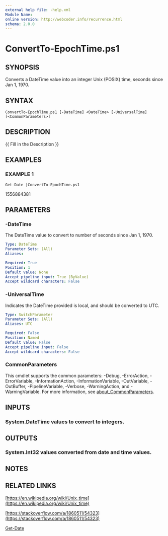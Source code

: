 ```yaml
---
external help file: -help.xml
Module Name:
online version: http://webcoder.info/recurrence.html
schema: 2.0.0
---
```


# ConvertTo-EpochTime.ps1

## SYNOPSIS
Converts a DateTime value into an integer Unix (POSIX) time, seconds since Jan 1, 1970.

## SYNTAX

```
ConvertTo-EpochTime.ps1 [-DateTime] <DateTime> [-UniversalTime] [<CommonParameters>]
```

## DESCRIPTION
{{ Fill in the Description }}

## EXAMPLES

### EXAMPLE 1
```
Get-Date |ConvertTo-EpochTime.ps1
```

1556884381

## PARAMETERS

### -DateTime
The DateTime value to convert to number of seconds since Jan 1, 1970.

```yaml
Type: DateTime
Parameter Sets: (All)
Aliases:

Required: True
Position: 1
Default value: None
Accept pipeline input: True (ByValue)
Accept wildcard characters: False
```

### -UniversalTime
Indicates the DateTime provided is local, and should be converted to UTC.

```yaml
Type: SwitchParameter
Parameter Sets: (All)
Aliases: UTC

Required: False
Position: Named
Default value: False
Accept pipeline input: False
Accept wildcard characters: False
```

### CommonParameters
This cmdlet supports the common parameters: -Debug, -ErrorAction, -ErrorVariable, -InformationAction, -InformationVariable, -OutVariable, -OutBuffer, -PipelineVariable, -Verbose, -WarningAction, and -WarningVariable. For more information, see [about_CommonParameters](http://go.microsoft.com/fwlink/?LinkID=113216).

## INPUTS

### System.DateTime values to convert to integers.
## OUTPUTS

### System.Int32 values converted from date and time values.
## NOTES

## RELATED LINKS

[https://en.wikipedia.org/wiki/Unix_time](https://en.wikipedia.org/wiki/Unix_time)

[https://stackoverflow.com/a/1860511/54323](https://stackoverflow.com/a/1860511/54323)

[Get-Date]()

